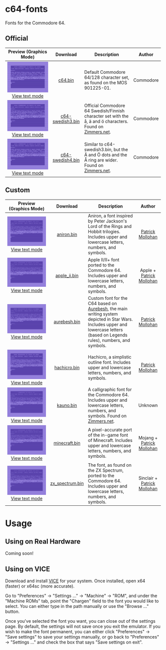 # c64-fonts
 Fonts for the Commodore 64.

## Official
| Preview (Graphics Mode) | Download | Description | Author |
|:-------:|:--------:| ----------- |:------:|
| ![Preview of graphics mode for "c64.bin"](original/c64_graphics.png?raw=true "c64.bin (Graphics Mode)") [View text mode](original/c64_text.png?raw=true) | [c64.bin](original/c64.bin?raw=true) | Default Commodore 64/128 character set, as found on the MOS 901225-01. | Commodore |
| ![Preview of graphics mode for "c64-swedish3.bin"](original/c64-swedish3_graphics.png?raw=true "c64-swedish3.bin (Graphics Mode)") [View text mode](original/c64-swedish3_text.png?raw=true) | [c64-swedish3.bin](original/c64-swedish3.bin?raw=true) | Official Commodore 64 Swedish/Finnish character set with the å, ä and ö characters. Found on [Zimmers.net](http://www.zimmers.net/anonftp/pub/cbm/firmware/characters/). | Commodore |
| ![Preview of graphics mode for "c64-swedish4.bin"](original/c64-swedish4_graphics.png?raw=true "c64-swedish4.bin (Graphics Mode)") [View text mode](original/c64-swedish4_text.png?raw=true) | [c64-swedish4.bin](original/c64-swedish4.bin?raw=true) | Similar to c64-swedish3.bin, but the Ä and Ö dots and the Å ring are wider. Found on [Zimmers.net](http://www.zimmers.net/anonftp/pub/cbm/firmware/characters/). | Commodore |

## Custom
| Preview (Graphics Mode) | Download | Description | Author |
|:-------:|:--------:| ----------- |:------:|
| ![Preview of graphics mode for "aniron.bin"](custom/aniron_graphics.png?raw=true "aniron.bin (Graphics Mode)") [View text mode](custom/aniron_text.png?raw=true) | [aniron.bin](custom/aniron.bin?raw=true) | Aniron, a font inspired by Peter Jackson's Lord of the Rings and Hobbit trilogies. Includes upper and lowercase letters, numbers, and symbols.| [Patrick Mollohan](https://github.com/patrickmollohan) |
| ![Preview of graphics mode for "apple_ii.bin"](custom/apple_ii_graphics.png?raw=true "apple_ii.bin (Graphics Mode)") [View text mode](custom/apple_ii_text.png?raw=true) | [apple_ii.bin](custom/apple_ii.bin?raw=true) | Apple II/II+ font ported to the Commodore 64. Includes upper and lowercase letters, numbers, and symbols.| Apple + [Patrick Mollohan](https://github.com/patrickmollohan) |
| ![Preview of graphics mode for "aurebesh.bin"](custom/aurebesh_graphics.png?raw=true "aurebesh.bin (Graphics Mode)") [View text mode](custom/aurebesh_text.png?raw=true) | [aurebesh.bin](custom/aurebesh.bin?raw=true) | Custom font for the C64 based on [Aurebesh](https://starwars.fandom.com/wiki/Aurebesh/Legends), the main writing system depicted in Star Wars. Includes upper and lowercase letters (based on Legends rules), numbers, and symbols.| [Patrick Mollohan](https://github.com/patrickmollohan) |
| ![Preview of graphics mode for "hachicro.bin"](custom/hachicro_graphics.png?raw=true "hachicro.bin (Graphics Mode)") [View text mode](custom/hachicro_text.png?raw=true) | [hachicro.bin](custom/hachicro.bin?raw=true) | Hachicro, a simplistic outline font. Includes upper and lowercase letters, numbers, and symbols.| [Patrick Mollohan](https://github.com/patrickmollohan) |
| ![Preview of graphics mode for "kauno.bin"](custom/kauno_graphics.png?raw=true "kauno.bin (Graphics Mode)") [View text mode](custom/kauno_text.png?raw=true) | [kauno.bin](custom/kauno.bin?raw=true) | A calligraphic font for the Commodore 64. Includes upper and lowercase letters, numbers, and symbols. Found on [Zimmers.net](http://www.zimmers.net/anonftp/pub/cbm/firmware/characters/). | Unknown |
| ![Preview of graphics mode for "minecraft.bin"](custom/minecraft_graphics.png?raw=true "minecraft.bin (Graphics Mode)") [View text mode](custom/minecraft_text.png?raw=true) | [minecraft.bin](custom/minecraft.bin?raw=true) | A pixel-accurate port of the in-game font of Minecraft. Includes upper and lowercase letters, numbers, and symbols.| Mojang + [Patrick Mollohan](https://github.com/patrickmollohan) |
| ![Preview of graphics mode for "zx_spectrum.bin"](custom/zx_spectrum_graphics.png?raw=true "zx_spectrum.bin (Graphics Mode)") [View text mode](custom/zx_spectrum_text.png?raw=true) | [zx_spectrum.bin](custom/zx_spectrum.bin?raw=true) | The font, as found on the ZX Spectrum, ported to the Commodore 64. Includes upper and lowercase letters, numbers, and symbols.| Sinclair + [Patrick Mollohan](https://github.com/patrickmollohan) |

# Usage
## Using on Real Hardware
Coming soon!

## Using on VICE
Download and install [VICE](https://vice-emu.sourceforge.io/index.html#download) for your system. Once installed, open x64 (faster) or x64sc (more accurate).

Go to "Preferences" -> "Settings ..." -> "Machine" -> "ROM", and under the "Machine ROMs" tab, point the "Chargen" field to the font you would like to select. You can either type in the path manually or use the "Browse ..." button.

Once you've selected the font you want, you can close out of the settings page. By default, the settings will not save once you exit the emulator. If you wish to make the font permanent, you can either click "Preferences" -> "Save settings" to save your settings manually, or go back to "Preferences" -> "Settings ..." and check the box that says "Save settings on exit". 

